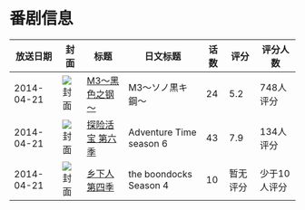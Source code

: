 # 番剧信息

|放送日期|封面|标题|日文标题|话数|评分|评分人数|
|---|---|---|---|---|---|---|
|2014-04-21|![封面](https://lain.bgm.tv/pic/cover/c/31/7d/99740_Zg875.jpg)|[M3～黑色之钢～](https://bangumi.tv/subject/99740)|M3〜ソノ黒キ鋼〜|24|5.2|748人评分|
|2014-04-21|![封面](https://lain.bgm.tv/pic/cover/c/00/b9/104521_6m21b.jpg)|[探险活宝 第六季](https://bangumi.tv/subject/104521)|Adventure Time season 6|43|7.9|134人评分|
|2014-04-21|![封面](https://lain.bgm.tv/pic/cover/c/43/41/181024_1zfsw.jpg)|[乡下人 第四季](https://bangumi.tv/subject/181024)|the boondocks Season 4|10|暂无评分|少于10人评分|
